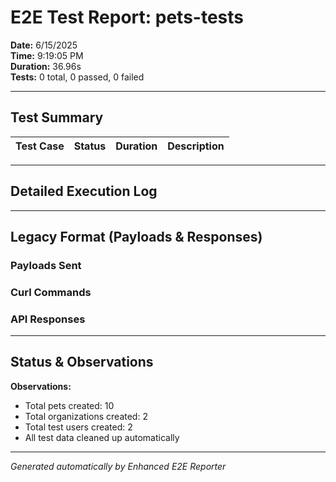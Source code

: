 # E2E Test Report: pets-tests

**Date:** 6/15/2025  
**Time:** 9:19:05 PM  
**Duration:** 36.96s  
**Tests:** 0 total, 0 passed, 0 failed  

---

## Test Summary

| Test Case | Status | Duration | Description |
|-----------|--------|----------|-------------|


---

## Detailed Execution Log



---

## Legacy Format (Payloads & Responses)

### Payloads Sent


### Curl Commands


### API Responses


---

## Status & Observations



**Observations:**
- Total pets created: 10
- Total organizations created: 2
- Total test users created: 2
- All test data cleaned up automatically

---
*Generated automatically by Enhanced E2E Reporter*

